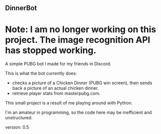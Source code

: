 ## DinnerBot

# Note: I am no longer working on this project. The image recognition API has stopped working.

A simple PUBG bot I made for my friends in Discord.

This is what the bot currently does:
- checks a picture of a Chicken Dinner (PUBG win screen), then sends back a picture of an actual chicken dinner.
- retrieve player stats from masterpubg.com.

This small project is a result of me playing around with Python.

I'm an amateur in programming, so the code here may be inefficient and unstructured.

version: 0.5
